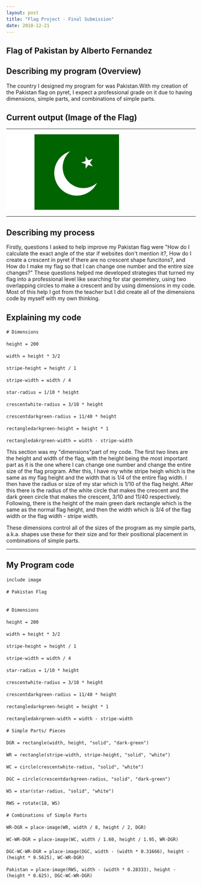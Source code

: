 ```yaml
---
layout: post
title: "Flag Project - Final Submission"
date: 2018-12-21
---
```


## Flag of Pakistan by Alberto Fernandez

## Describing my program (Overview)

The country I designed my program for was Pakistan.With my creation of the Pakistan flag on pyret, I expect a professional grade on it due to having dimensions, simple parts, and combinations of simple parts.

## Current output (Image of the Flag)

* * *
![Pakistan.Flag](/images/bestpakistanflag(epic).png)
* * *

## Describing my process

Firstly, questions I asked to help improve my Pakistan flag were "How do I calculate the exact angle of the star if websites don't mention it?, How do I create a crescent in pyret if there are no crescent shape funcitons?, and How do I make my flag so that I can change one number and the entire size changes?" These questions helped me developed strategies that turned my flag into a professional level like searching for star geometery, using two overlapping circles to make a crescent and by using dimensions in my code. Most of this help I got from the teacher but I did create all of the dimensions code by myself with my own thinking.

## Explaining my code

```
# Dimensions

height = 200

width = height * 3/2

stripe-height = height / 1

stripe-width = width / 4

star-radius = 1/10 * height

crescentwhite-radius = 3/10 * height

crescentdarkgreen-radius = 11/40 * height

rectangledarkgreen-height = height * 1

rectangledakrgreen-width = width - stripe-width
```

This section was my "dimensions"part of my code. The first two lines are the height and width of the flag, with the height being the most important part as it is the one where I can change one number and change the entire size of the flag program. After this, I have my white stripe heigh which is the same as my flag height and the width that is 1/4 of the entire flag width. I then have the radius or size of my star which is 1/10 of the flag height. After this there is the radius of the white circle that makes the crescent and the dark green circle that makes the crescent, 3/10 and 11/40 respectively. Following, there is the height of the main green dark rectangle which is the same as the normal flag height, and then the width which is 3/4 of the flag width or the flag width - stripe width.

These dimensions control all of the sizes of the program as my simple parts, a.k.a. shapes use these for their size and for their positional placement in combinations of simple parts.
* * *

## My Program code

```
include image

# Pakistan Flag


# Dimensions

height = 200

width = height * 3/2

stripe-height = height / 1

stripe-width = width / 4

star-radius = 1/10 * height

crescentwhite-radius = 3/10 * height

crescentdarkgreen-radius = 11/40 * height

rectangledarkgreen-height = height * 1

rectangledakrgreen-width = width - stripe-width

# Simple Parts/ Pieces

DGR = rectangle(width, height, "solid", "dark-green")

WR = rectangle(stripe-width, stripe-height, "solid", "white")

WC = circle(crescentwhite-radius, "solid", "white")

DGC = circle(crescentdarkgreen-radius, "solid", "dark-green")

WS = star(star-radius, "solid", "white")

RWS = rotate(18, WS)

# Combinations of Simple Parts

WR-DGR = place-image(WR, width / 8, height / 2, DGR)

WC-WR-DGR = place-image(WC, width / 1.60, height / 1.95, WR-DGR)

DGC-WC-WR-DGR = place-image(DGC, width - (width * 0.31666), height - (height * 0.5625), WC-WR-DGR)

Pakistan = place-image(RWS, width - (width * 0.28333), height - (height * 0.625), DGC-WC-WR-DGR)

```

